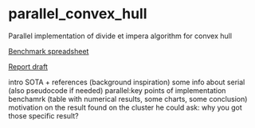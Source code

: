 # parallel_convex_hull
Parallel implementation of divide et impera algorithm for convex hull

[Benchmark spreadsheet](https://docs.google.com/spreadsheets/d/1AfCg2CoH7EQCHtPAphq1yIljPKH1MVXR2ypcxep76lI/edit?usp=sharing)

[Report draft](https://docs.google.com/document/d/1_C327FkdcKhVmEzGGBUFM-ujHrSveJl-PZCTR-ok-8A/edit#)

intro
SOTA + references (background inspiration)
some info about serial (also pseudocode if needed)
parallel:key points of implementation 
benchamrk (table with numerical results, some charts, some conclusion) motivation on the result found on the cluster
he could ask: why you got those specific result?

